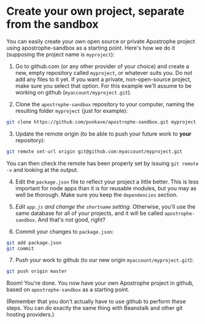 # Create your own project, separate from the sandbox

You can easily create your own open source or private Apostrophe project using apostrophe-sandbox as a starting point. Here's how we do it (supposing the project name is `myproject`):

1. Go to github.com (or any other provider of your choice) and create a new, empty repository called `myproject`, or whatever suits you. Do not add any files to it yet. If you want a private, non-open-source project, make sure you select that option. For this example we'll assume to be working on github (`myaccount/myproject.git`).

2. Clone the `apostrophe-sandbox` repository to your computer, naming the resulting folder `myproject` (just for example):

```bash
git clone https://github.com/punkave/apostrophe-sandbox.git myproject
```

3. Update the remote origin (to be able to push your future work to **your** repository):

```bash
git remote set-url origin git@github.com:myaccount/myproject.git
```

   You can then check the remote has been properly set by issuing `git remote -v` and looking at the output.

4. Edit the `package.json` file to reflect your project a little better. This is less important for node apps than it is for reusable modules, but you may as well be thorough. Make sure you keep the `dependencies` section.
 
5. *Edit `app.js` and change the `shortname` setting*. Otherwise, you'll use the same database for all of your projects, and it will be called `apostrophe-sandbox`. And that's not good, right?

6. Commit your changes to `package.json`:

```bash
git add package.json
git commit
```

7. Push your work to github (to our new origin `myaccount/myproject.git`):

```bash
git push origin master
```

Boom! You're done. You now have your own Apostrophe project in github, based on `apostrophe-sandbox` as a starting point.

(Remember that you don't actually have to use github to perform these steps. You can do exactly the same thing with Beanstalk and other git hosting providers.)
